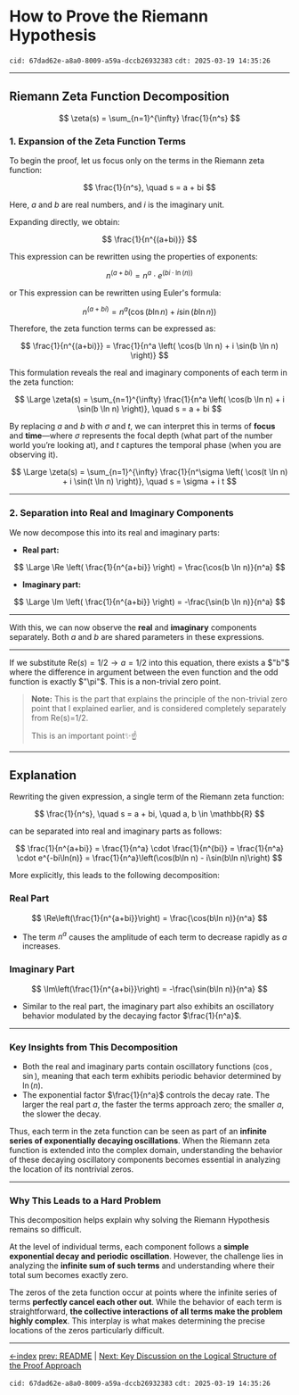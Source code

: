 # How to Prove the Riemann Hypothesis

`cid: 67dad62e-a8a0-8009-a59a-dccb26932383` `cdt: 2025-03-19 14:35:26`

---

## Riemann Zeta Function Decomposition

$$
\zeta(s) = \sum_{n=1}^{\infty} \frac{1}{n^s}
$$

### **1. Expansion of the Zeta Function Terms**

To begin the proof, let us focus only on the terms in the Riemann zeta function:

$$
\frac{1}{n^s}, \quad s = a + bi
$$

Here, $a$ and $b$ are real numbers, and $i$ is the imaginary unit.

Expanding directly, we obtain:

$$
\frac{1}{n^{(a+bi)}}
$$

This expression can be rewritten using the properties of exponents:

$$
n^{(a+bi)} = n^a \cdot e^{(bi \cdot \ln(n))}
$$

or This expression can be rewritten using Euler's formula:

$$
n^{(a+bi)} = n^a \left( \cos(b \ln n) + i \sin(b \ln n) \right)
$$

Therefore, the zeta function terms can be expressed as:

$$
\frac{1}{n^{(a+bi)}} = \frac{1}{n^a \left( \cos(b \ln n) + i \sin(b \ln n) \right)}
$$

This formulation reveals the real and imaginary components of each term in the zeta function:

$$
\Large
\zeta(s) = \sum_{n=1}^{\infty} \frac{1}{n^a \left( \cos(b \ln n) + i \sin(b \ln n) \right)}, \quad s = a + bi
$$

By replacing $a$ and $b$ with $\sigma$ and $t$, we can interpret this in terms of **focus** and **time**—where $\sigma$ represents the focal depth (what part of the number world you’re looking at), and $t$ captures the temporal phase (when you are observing it).

$$
\Large
\zeta(s) = \sum_{n=1}^{\infty} \frac{1}{n^\sigma \left( \cos(t \ln n) + i \sin(t \ln n) \right)}, \quad s = \sigma + i t
$$

---

### **2. Separation into Real and Imaginary Components**

We now decompose this into its real and imaginary parts:

- **Real part:**

$$
\Large
\Re \left( \frac{1}{n^{a+bi}} \right) = \frac{\cos(b \ln n)}{n^a}
$$

- **Imaginary part:**

$$
\Large
\Im \left( \frac{1}{n^{a+bi}} \right) = -\frac{\sin(b \ln n)}{n^a}
$$

---

With this, we can now observe the **real** and **imaginary** components separately.
Both $a$ and $b$ are shared parameters in these expressions.

---

If we substitute $\mathrm{Re}(s) = 1/2 \rightarrow a = 1/2$ into this equation, there exists a $"b"$ where the difference in argument between the even function and the odd function is exactly $"\pi"$. This is a non-trivial zero point.

> **Note:**
> This is the part that explains the principle of the non-trivial zero point that I explained earlier, and is considered completely separately from Re(s)=1/2.
>
> This is an important point✨️☝️

---

## **Explanation**

Rewriting the given expression, a single term of the Riemann zeta function:

$$
\frac{1}{n^s}, \quad s = a + bi, \quad a, b \in \mathbb{R}
$$

can be separated into real and imaginary parts as follows:

$$
\frac{1}{n^{a+bi}}
= \frac{1}{n^a} \cdot \frac{1}{n^{bi}}
= \frac{1}{n^a} \cdot e^{-bi\ln(n)}
= \frac{1}{n^a}\left(\cos(b\ln n) - i\sin(b\ln n)\right)
$$

More explicitly, this leads to the following decomposition:

### **Real Part**

$$
\Re\left(\frac{1}{n^{a+bi}}\right) = \frac{\cos(b\ln n)}{n^a}
$$

- The term $n^a$ causes the amplitude of each term to decrease rapidly as $a$ increases.

### **Imaginary Part**

$$
\Im\left(\frac{1}{n^{a+bi}}\right) = -\frac{\sin(b\ln n)}{n^a}
$$

- Similar to the real part, the imaginary part also exhibits an oscillatory behavior modulated by the decaying factor $\frac{1}{n^a}$.

---

### **Key Insights from This Decomposition**

- Both the real and imaginary parts contain oscillatory functions ($\cos, \sin$), meaning that each term exhibits periodic behavior determined by $\ln(n)$.
- The exponential factor $\frac{1}{n^a}$ controls the decay rate. The larger the real part $a$, the faster the terms approach zero; the smaller $a$, the slower the decay.

Thus, each term in the zeta function can be seen as part of an **infinite series of exponentially decaying oscillations**.
When the Riemann zeta function is extended into the complex domain, understanding the behavior of these decaying oscillatory components becomes essential in analyzing the location of its nontrivial zeros.

---

### **Why This Leads to a Hard Problem**

This decomposition helps explain why solving the Riemann Hypothesis remains so difficult.

At the level of individual terms, each component follows a **simple exponential decay and periodic oscillation**. However, the challenge lies in analyzing the **infinite sum of such terms** and understanding where their total sum becomes exactly zero.

The zeros of the zeta function occur at points where the infinite series of terms **perfectly cancel each other out**.
While the behavior of each term is straightforward, **the collective interactions of all terms make the problem highly complex**. This interplay is what makes determining the precise locations of the zeros particularly difficult.

---

[←index](../README.md)
[prev: README](../README.md) | [Next: Key Discussion on the Logical Structure of the Proof Approach](how-to-prove-the-riemann-hypothesis-step-02.md)

`cid: 67dad62e-a8a0-8009-a59a-dccb26932383` `cdt: 2025-03-19 14:35:26`
